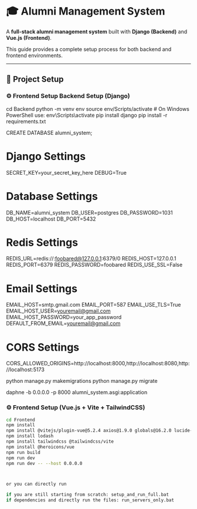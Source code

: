 # 🎓 Alumni Management System

A **full-stack alumni management system** built with **Django (Backend)** and **Vue.js (Frontend)**.

This guide provides a complete setup process for both backend and frontend environments.

---

## 🚀 Project Setup

### ⚙️ Frontend Setup  Backend Setup (Django)

cd Backend
python -m venv env
source env/Scripts/activate  # On Windows PowerShell use: env\Scripts\activate
pip install django
pip install -r requirements.txt


CREATE DATABASE alumni_system;
# Django Settings
SECRET_KEY=your_secret_key_here
DEBUG=True

# Database Settings
DB_NAME=alumni_system
DB_USER=postgres
DB_PASSWORD=1031
DB_HOST=localhost
DB_PORT=5432

# Redis Settings
REDIS_URL=redis://:foobared@127.0.0.1:6379/0
REDIS_HOST=127.0.0.1
REDIS_PORT=6379
REDIS_PASSWORD=foobared
REDIS_USE_SSL=False

# Email Settings
EMAIL_HOST=smtp.gmail.com
EMAIL_PORT=587
EMAIL_USE_TLS=True
EMAIL_HOST_USER=youremail@gmail.com
EMAIL_HOST_PASSWORD=your_app_password
DEFAULT_FROM_EMAIL=youremail@gmail.com

# CORS Settings
CORS_ALLOWED_ORIGINS=http://localhost:8000,http://localhost:8080,http://localhost:5173

python manage.py makemigrations
python manage.py migrate

daphne -b 0.0.0.0 -p 8000 alumni_system.asgi:application


### ⚙️ Frontend Setup (Vue.js + Vite + TailwindCSS)

```bash
cd Frontend
npm install
npm install @vitejs/plugin-vue@5.2.4 axios@1.9.0 globals@16.2.0 lucide-vue-next@0.514.0 pinia-plugin-persistedstate@4.3.0 pinia@3.0.3 vite-plugin-vue-devtools@7.7.6 vite@6.3.5 vue-router@4.5.1 vue@3.5.16
npm install lodash
npm install tailwindcss @tailwindcss/vite
npm install @heroicons/vue
npm run build
npm run dev
npm run dev -- --host 0.0.0.0



or you can directly run 

if you are still starting from scratch: setup_and_run_full.bat
if dependencies and directly run the files: run_servers_only.bat